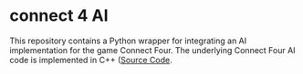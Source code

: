 # connect 4 AI

This repository contains a Python wrapper for integrating an AI implementation for the game Connect Four. The underlying Connect Four AI code is implemented in C++ ([Source Code](https://github.com/PascalPons/connect4).
